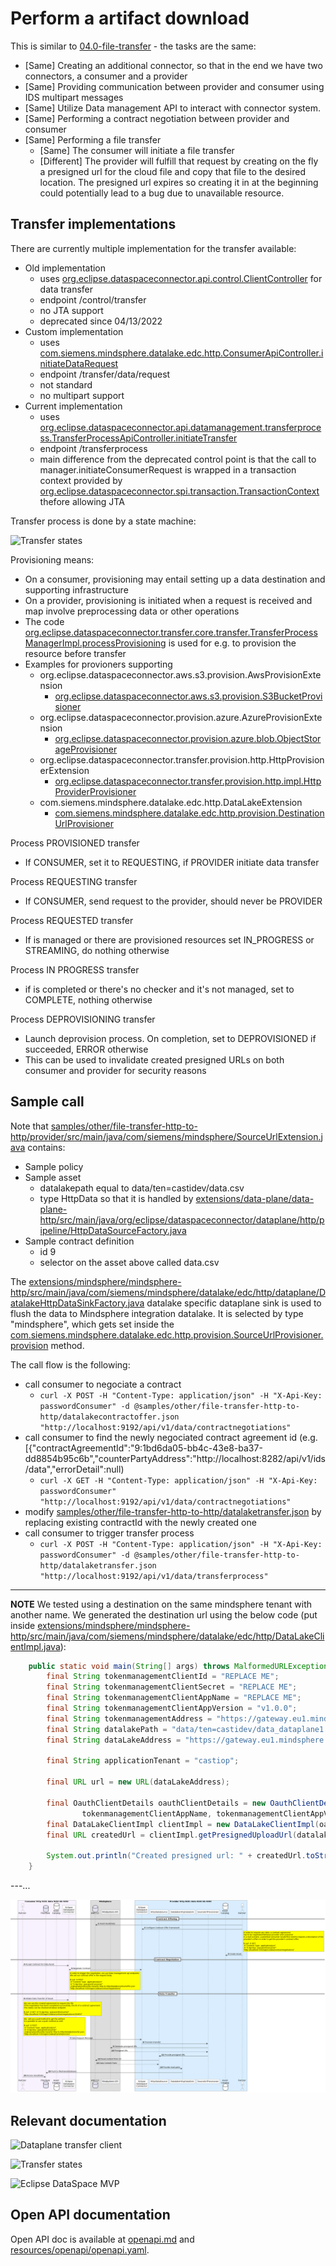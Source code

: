 # Perform a artifact download

This is similar to [04.0-file-transfer](../../../04.0-file-transfer/README.md) - the tasks are the same:

* [Same] Creating an additional connector, so that in the end we have two connectors, a consumer and a provider
* [Same] Providing communication between provider and consumer using IDS multipart messages
* [Same] Utilize Data management API to interact with connector system.
* [Same] Performing a contract negotiation between provider and consumer
* [Same] Performing a file transfer
  * [Same] The consumer will initiate a file transfer
  * [Different] The provider will fulfill that request by creating on the fly a presigned url for the cloud file and copy that file to the desired location. The presigned url expires so creating it in at the beginning could potentially lead to a bug due to unavailable resource.
  
## Transfer implementations

There are currently multiple implementation for the transfer available:
* Old implementation 
    - uses [org.eclipse.dataspaceconnector.api.control.ClientController](../../../../extensions/api/control/src/main/java/org/eclipse/dataspaceconnector/api/control/ClientController.java) for data transfer
    - endpoint /control/transfer
    - no JTA support
    - deprecated since 04/13/2022
* Custom implementation 
    - uses [com.siemens.mindsphere.datalake.edc.http.ConsumerApiController.initiateDataRequest](api/src/main/java/com/siemens/mindsphere/datalake/edc/http/ConsumerApiController.java)
    - endpoint /transfer/data/request
    - not standard
    - no multipart support
* Current implementation 
    - uses [org.eclipse.dataspaceconnector.api.datamanagement.transferprocess.TransferProcessApiController.initiateTransfer](../../../../extensions/api/data-management/transferprocess/src/main/java/org/eclipse/dataspaceconnector/api/datamanagement/transferprocess/TransferProcessApiController.java)
    - endpoint /transferprocess
    - main difference from the deprecated control point is that the call to manager.initiateConsumerRequest is wrapped in a transaction context provided by [org.eclipse.dataspaceconnector.spi.transaction.TransactionContext](../../../../extensions/transaction/transaction-spi/src/main/java/org/eclipse/dataspaceconnector/spi/transaction/TransactionContext.java) thefore allowing JTA
    
Transfer process is done by a state machine:

![Transfer states](../../../../docs/diagrams/transfer-states.png)

Provisioning means:
* On a consumer, provisioning may entail setting up a data destination and supporting infrastructure
* On a provider, provisioning is initiated when a request is received and map involve preprocessing data or other operations
* The code [org.eclipse.dataspaceconnector.transfer.core.transfer.TransferProcessManagerImpl.processProvisioning](../../../../core/transfer/src/main/java/org/eclipse/dataspaceconnector/transfer/core/transfer/TransferProcessManagerImpl.java) is used for e.g. to provision the resource before transfer
* Examples for provioners supporting 
    - org.eclipse.dataspaceconnector.aws.s3.provision.AwsProvisionExtension
        - [org.eclipse.dataspaceconnector.aws.s3.provision.S3BucketProvisioner](../../../../extensions/aws/s3/s3-provision/src/main/java/org/eclipse/dataspaceconnector/aws/s3/provision/S3BucketProvisioner.java)
    - org.eclipse.dataspaceconnector.provision.azure.AzureProvisionExtension
        - [org.eclipse.dataspaceconnector.provision.azure.blob.ObjectStorageProvisioner](../../../../extensions/azure/blobstorage/blob-provision/src/main/java/org/eclipse/dataspaceconnector/provision/azure/blob/ObjectStorageProvisioner.java)
    - org.eclipse.dataspaceconnector.transfer.provision.http.HttpProvisionerExtension
        - [org.eclipse.dataspaceconnector.transfer.provision.http.impl.HttpProviderProvisioner](../../../../extensions/http-provisioner/src/main/java/org/eclipse/dataspaceconnector/transfer/provision/http/impl/HttpProviderProvisioner.java)
    - com.siemens.mindsphere.datalake.edc.http.DataLakeExtension
        - [com.siemens.mindsphere.datalake.edc.http.provision.DestinationUrlProvisioner](../../../../extensions/mindsphere/mindsphere-http/src/main/java/com/siemens/mindsphere/datalake/edc/http/provision/DestinationUrlProvisioner.java)

Process PROVISIONED transfer
* If CONSUMER, set it to REQUESTING, if PROVIDER initiate data transfer

Process REQUESTING transfer
* If CONSUMER, send request to the provider, should never be PROVIDER

Process REQUESTED transfer
* If is managed or there are provisioned resources set IN_PROGRESS or STREAMING, do nothing otherwise

Process IN PROGRESS transfer 
* if is completed or there's no checker and it's not managed, set to COMPLETE, nothing otherwise

Process DEPROVISIONING transfer
* Launch deprovision process. On completion, set to DEPROVISIONED if succeeded, ERROR otherwise
* This can be used to invalidate created presigned URLs on both consumer and provider for security reasons

    
## Sample call

Note that [samples/other/file-transfer-http-to-http/provider/src/main/java/com/siemens/mindsphere/SourceUrlExtension.java](../provider/src/main/java/com/siemens/mindsphere/SourceUrlExtension.java) contains:
* Sample policy
* Sample asset 
    * datalakepath equal to data/ten=castidev/data.csv
    * type HttpData so that it is handled by [extensions/data-plane/data-plane-http/src/main/java/org/eclipse/dataspaceconnector/dataplane/http/pipeline/HttpDataSourceFactory.java](../../../../extensions/data-plane/data-plane-http/src/main/java/org/eclipse/dataspaceconnector/dataplane/http/pipeline/HttpDataSourceFactory.java)
* Sample contract definition 
    * id 9
    * selector on the asset above called data.csv

The [extensions/mindsphere/mindsphere-http/src/main/java/com/siemens/mindsphere/datalake/edc/http/dataplane/DatalakeHttpDataSinkFactory.java](../../../../extensions/mindsphere/mindsphere-http/src/main/java/com/siemens/mindsphere/datalake/edc/http/dataplane/DatalakeHttpDataSinkFactory.java) datalake specific dataplane sink is used to flush the data to Mindsphere integration datalake.
It is selected by type "mindsphere", which gets set inside the [com.siemens.mindsphere.datalake.edc.http.provision.SourceUrlProvisioner.provision](../../../../extensions/mindsphere/mindsphere-http/src/main/java/com/siemens/mindsphere/datalake/edc/http/provision/SourceUrlProvisioner.java) method.

The call flow is the following:
* call consumer to negociate a contract
    * ```curl -X POST -H "Content-Type: application/json" -H "X-Api-Key: passwordConsumer" -d @samples/other/file-transfer-http-to-http/datalakecontractoffer.json "http://localhost:9192/api/v1/data/contractnegotiations"```
* call consumer to find the newly negociated contract agreement id (e.g. [{"contractAgreementId":"9:1bd6da05-bb4c-43e8-ba37-dd8854b95c6b","counterPartyAddress":"http://localhost:8282/api/v1/ids/data","errorDetail":null)
    * ```curl -X GET -H "Content-Type: application/json" -H "X-Api-Key: passwordConsumer"  "http://localhost:9192/api/v1/data/contractnegotiations"```
* modify [samples/other/file-transfer-http-to-http/datalaketransfer.json](../datalaketransfer.json) by replacing existing contractId with the newly created one
* call consumer to trigger transfer process
    * ```curl -X POST -H "Content-Type: application/json" -H "X-Api-Key: passwordConsumer" -d @samples/other/file-transfer-http-to-http/datalaketransfer.json "http://localhost:9192/api/v1/data/transferprocess"```
    
---
**NOTE**
We tested using a destination on the same mindsphere tenant with another name. We generated the destination url using the below code (put inside [extensions/mindsphere/mindsphere-http/src/main/java/com/siemens/mindsphere/datalake/edc/http/DataLakeClientImpl.java](../../../../extensions/mindsphere/mindsphere-http/src/main/java/com/siemens/mindsphere/datalake/edc/http/DataLakeClientImpl.java)):
```java
    public static void main(String[] args) throws MalformedURLException, DataLakeException {
        final String tokenmanagementClientId = "REPLACE ME";
        final String tokenmanagementClientSecret = "REPLACE ME";
        final String tokenmanagementClientAppName = "REPLACE ME";
        final String tokenmanagementClientAppVersion = "v1.0.0";
        final String tokenmanagementAddress = "https://gateway.eu1.mindsphere.io/api/technicaltokenmanager/v3/oauth/token";
        final String datalakePath = "data/ten=castidev/data_dataplane1.csv";
        final String dataLakeAddress = "https://gateway.eu1.mindsphere.io/api/datalake/v3";

        final String applicationTenant = "castiop";

        final URL url = new URL(dataLakeAddress);

        final OauthClientDetails oauthClientDetails = new OauthClientDetails(tokenmanagementClientId, tokenmanagementClientSecret,
                tokenmanagementClientAppName, tokenmanagementClientAppVersion, applicationTenant, new URL(tokenmanagementAddress));
        final DataLakeClientImpl clientImpl = new DataLakeClientImpl(oauthClientDetails, url);
        final URL createdUrl = clientImpl.getPresignedUploadUrl(datalakePath);

        System.out.println("Created presigned url: " + createdUrl.toString());
    }
```
---...
    
![File Transfer HTTP MVP](mvp.png) 

## Relevant documentation

![Dataplane transfer client](../../../../docs/diagrams/data-plane-transfer/data-plane-transfer-client.png)

![Transfer states](../../../../docs/diagrams/data-plane-transfer/transfer-states.png)

![Eclipse DataSpace MVP](../../../../docs/diagrams/data-plane-transfer/mvp.png)

## Open API documentation

Open API doc is available at [openapi.md](../../../../openapi.md) and [resources/openapi/openapi.yaml](../../../../resources/openapi/openapi.yaml).
        
    